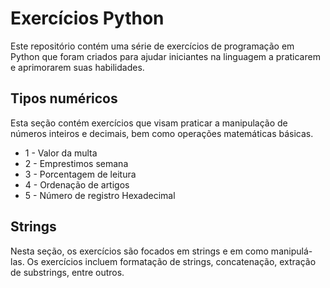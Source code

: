 # Exercícios Python
Este repositório contém uma série de exercícios de programação em Python que foram criados para ajudar iniciantes na linguagem a praticarem e aprimorarem suas habilidades.

## Tipos numéricos
Esta seção contém exercícios que visam praticar a manipulação de números inteiros e decimais, bem como operações matemáticas básicas.

* 1 - Valor da multa
* 2 - Emprestimos semana
* 3 - Porcentagem de leitura
* 4 - Ordenação de artigos
* 5 - Número de registro Hexadecimal

## Strings
Nesta seção, os exercícios são focados em strings e em como manipulá-las. Os exercícios incluem formatação de strings, concatenação, extração de substrings, entre outros.



